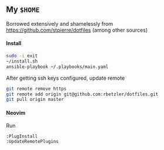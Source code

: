 ## My `$HOME`

Borrowed extensively and shamelessly from https://github.com/stpierre/dotfiles (among other sources)

#### Install

```bash
sudo -i exit
~/install.sh
ansible-playbook ~/.playbooks/main.yaml
```

After getting ssh keys configured, update remote

```bash
git remote remove https
git remote add origin git@github.com:rbetzler/dotfiles.git
git pull origin master
```

#### Neovim

Run

```
:PlugInstall
:UpdateRemotePlugins
```
